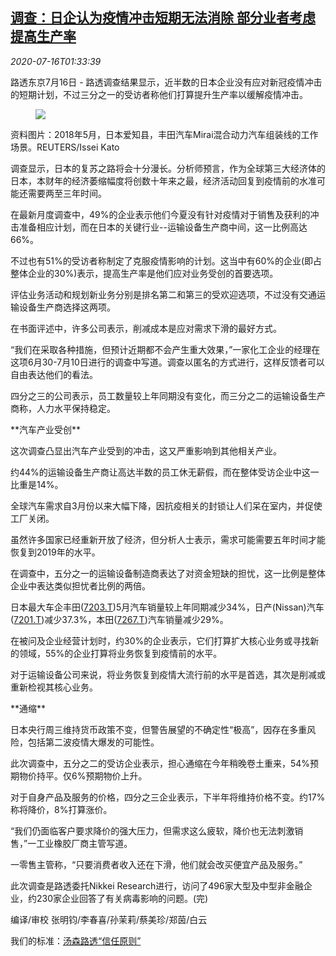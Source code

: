 <!--1594866198000-->
[调查：日企认为疫情冲击短期无法消除 部分业者考虑提高生产率](https://cn.reuters.com/article/poll-japan-plant-covid-productivity-0716-idCNKCS24H041)
------

<div><i>2020-07-16T01:33:39</i></div><div class="StandardArticleBody_body"><p>路透东京7月16日 - 路透调查结果显示，近半数的日本企业没有应对新冠疫情冲击的短期计划，不过三分之一的受访者称他们打算提升生产率以缓解疫情冲击。 </p><div class="PrimaryAsset_container"><div class="Image_container" tabindex="-1"><figure class="Image_zoom" style="padding-bottom:"><div class="LazyImage_container LazyImage_dark" style="background-image:none"><img src="//s2.reutersmedia.net/resources/r/?m=02&amp;d=20200716&amp;t=2&amp;i=1525903363&amp;r=LYNXNPEG6F02G&amp;w=600" aria-label="资料图片：2018年5月，日本爱知县，丰田汽车Mirai混合动力汽车组装线的工作场景。REUTERS/Issei Kato"/><div class="LazyImage_image LazyImage_fallback" style="background-image:url(//s2.reutersmedia.net/resources/r/?m=02&amp;d=20200716&amp;t=2&amp;i=1525903363&amp;r=LYNXNPEG6F02G&amp;w=600);background-position:center center;background-color:inherit"></div></div><div class="Image_expand-button" aria-label="Expand Image Slideshow" role="button" tabindex="0"></div></figure><figcaption><div class="Image_caption"><span>资料图片：2018年5月，日本爱知县，丰田汽车Mirai混合动力汽车组装线的工作场景。REUTERS/Issei Kato</span></div></figcaption></div></div><p>调查显示，日本的复苏之路将会十分漫长。分析师预言，作为全球第三大经济体的日本，本财年的经济萎缩幅度将创数十年来之最，经济活动回复到疫情前的水准可能还需要两至三年时间。 </p><p>在最新月度调查中，49%的企业表示他们今夏没有针对疫情对于销售及获利的冲击准备相应计划，而在日本的关键行业--运输设备生产商中间，这一比例高达66%。 </p><p>不过也有51%的受访者称制定了克服疫情影响的计划。这当中有60%的企业(即占整体企业的30%)表示，提高生产率是他们应对业务受创的首要选项。 </p><p>评估业务活动和规划新业务分别是排名第二和第三的受欢迎选项，不过没有交通运输设备生产商选择这两项。 </p><p>在书面评述中，许多公司表示，削减成本是应对需求下滑的最好方式。 </p><p>“我们在采取各种措施，但预计近期都不会产生重大效果，”一家化工企业的经理在这项6月30-7月10日进行的调查中写道。调查以匿名的方式进行，这样反馈者可以自由表达他们的看法。 </p><p>四分之三的公司表示，员工数量较上年同期没有变化，而三分之二的运输设备生产商称，人力水平保持稳定。 </p><p>**汽车产业受创** </p><p>这次调查凸显出汽车产业受到的冲击，这又严重影响到其他相关产业。 </p><p>约44%的运输设备生产商让高达半数的员工休无薪假，而在整体受访企业中这一比重是14%。 </p><p>全球汽车需求自3月份以来大幅下降，因抗疫相关的封锁让人们呆在室内，并促使工厂关闭。 </p><p>虽然许多国家已经重新开放了经济，但分析人士表示，需求可能需要五年时间才能恢复到2019年的水平。 </p><p>在调查中，五分之一的运输设备制造商表达了对资金短缺的担忧，这一比例是整体企业中表达类似担忧者比例的两倍。 </p><p>日本最大车企丰田(<span id="symbol_7203.T_0"><a href="//www.reuters.com/companies/7203.T">7203.T</a></span>)5月汽车销量较上年同期减少34%，日产(Nissan)汽车(<span id="symbol_7201.T_1"><a href="//www.reuters.com/companies/7201.T">7201.T</a></span>)减少37.3%，本田(<span id="symbol_7267.T_2"><a href="//www.reuters.com/companies/7267.T">7267.T</a></span>)汽车销量减少29%。 </p><p>在被问及企业经营计划时，约30%的企业表示，它们打算扩大核心业务或寻找新的领域，55%的企业打算将业务恢复到疫情前的水平。 </p><p>对于运输设备公司来说，将业务恢复到疫情大流行前的水平是首选，其次是削减或重新检视其核心业务。 </p><p>**通缩** </p><p>日本央行周三维持货币政策不变，但警告展望的不确定性“极高”，因存在多重风险，包括第二波疫情大爆发的可能性。 </p><p>此次调查中，五分之二的受访企业表示，担心通缩在今年稍晚卷土重来，54%预期物价持平。仅6%预期物价上升。 </p><p>对于自身产品及服务的价格，四分之三企业表示，下半年将维持价格不变。约17%称将降价，8%打算涨价。 </p><p>“我们仍面临客户要求降价的强大压力，但需求这么疲软，降价也无法刺激销售，”一工业橡胶厂商主管写道。 </p><p>一零售主管称，“只要消费者收入还在下滑，他们就会改买便宜产品及服务。” </p><p>此次调查是路透委托Nikkei Research进行，访问了496家大型及中型非金融企业，约230家企业回答了有关病毒影响的问题。(完) </p><div class="Attribution_container"><div class="Attribution_attribution"><p class="Attribution_content">编译/审校 张明钧/李春喜/孙茉莉/蔡美珍/郑茵/白云 </p></div></div><div class="StandardArticleBody_trustBadgeContainer"><span class="StandardArticleBody_trustBadgeTitle">我们的标准：</span><span class="trustBadgeUrl"><a href="https://www.thomsonreuters.cn/content/dam/openweb/documents/pdf/china/brochures/about-us-1.pdf">汤森路透“信任原则”</a></span></div></div>
